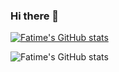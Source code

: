 ### Hi there 👋

<!--
**fatse/fatse** is a ✨ _special_ ✨ repository because its `README.md` (this file) appears on your GitHub profile.

Here are some ideas to get you started:

- 🔭 I’m currently working on ...
- 🌱 I’m currently learning ...
- 👯 I’m looking to collaborate on ...
- 🤔 I’m looking for help with ...
- 💬 Ask me about ...
- 📫 How to reach me: ...
- 😄 Pronouns: ...
- ⚡ Fun fact: ...
-->

[![Fatime's GitHub stats](https://github-readme-stats.vercel.app/api?username=fatse)](https://github.com/fatse/github-readme-stats)

![Fatime's GitHub stats](https://github-readme-stats.vercel.app/api?username=fatse&show_icons=true&theme=dark)
